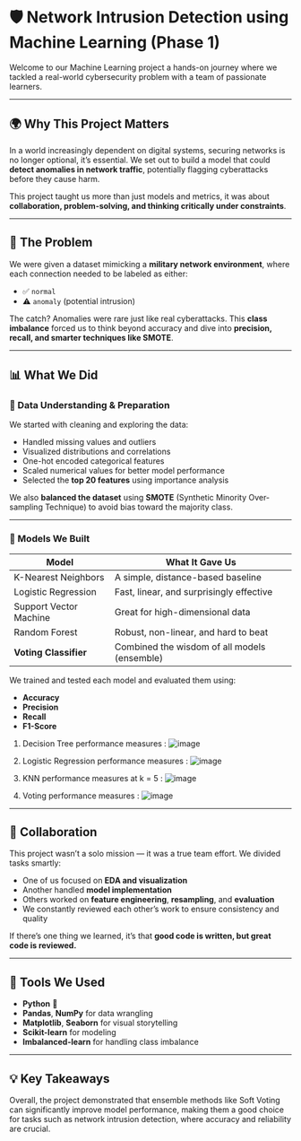 # 🛡️ Network Intrusion Detection using Machine Learning (Phase 1)

Welcome to our Machine Learning project a hands-on journey where we tackled a real-world cybersecurity problem with a team of passionate learners.

---

## 🌍 Why This Project Matters

In a world increasingly dependent on digital systems, securing networks is no longer optional, it’s essential. We set out to build a model that could **detect anomalies in network traffic**, potentially flagging cyberattacks before they cause harm.  

This project taught us more than just models and metrics, it was about **collaboration, problem-solving, and thinking critically under constraints**.

---

## 🧩 The Problem

We were given a dataset mimicking a **military network environment**, where each connection needed to be labeled as either:

- ✅ `normal`
- ⚠️ `anomaly` (potential intrusion)

The catch? Anomalies were rare just like real cyberattacks. This **class imbalance** forced us to think beyond accuracy and dive into **precision, recall, and smarter techniques like SMOTE**.

---

## 📊 What We Did

### 🔎 Data Understanding & Preparation
We started with cleaning and exploring the data:
- Handled missing values and outliers
- Visualized distributions and correlations
- One-hot encoded categorical features
- Scaled numerical values for better model performance
- Selected the **top 20 features** using importance analysis

We also **balanced the dataset** using **SMOTE** (Synthetic Minority Over-sampling Technique) to avoid bias toward the majority class.

---

### 🤖 Models We Built

| Model                | What It Gave Us                                |
|---------------------|-------------------------------------------------|
| K-Nearest Neighbors | A simple, distance-based baseline               |
| Logistic Regression | Fast, linear, and surprisingly effective        |
| Support Vector Machine | Great for high-dimensional data             |
| Random Forest        | Robust, non-linear, and hard to beat            |
| **Voting Classifier**| Combined the wisdom of all models (ensemble)   |

We trained and tested each model and evaluated them using:
- **Accuracy**
- **Precision**
- **Recall**
- **F1-Score**

1. Decision Tree performance measures : 
![image](https://github.com/user-attachments/assets/0eba95d2-3daa-4d61-a954-7b131e705302)

2. Logistic Regression performance measures :
![image](https://github.com/user-attachments/assets/5f0cd2c3-fee3-4fce-be5a-072164e29247)

3. KNN performance measures at k = 5 :
![image](https://github.com/user-attachments/assets/2f057fa5-252e-47a0-9063-73621b28134a)

4. Voting performance measures :
![image](https://github.com/user-attachments/assets/490749de-3667-41bd-9c50-5f6780c3f038)

---

## 🤝 Collaboration

This project wasn’t a solo mission — it was a true team effort. We divided tasks smartly:
- One of us focused on **EDA and visualization**
- Another handled **model implementation**
- Others worked on **feature engineering**, **resampling**, and **evaluation**
- We constantly reviewed each other’s work to ensure consistency and quality

If there’s one thing we learned, it’s that **good code is written, but great code is reviewed.**

---

## 🧰 Tools We Used

- **Python** 🐍
- **Pandas**, **NumPy** for data wrangling
- **Matplotlib**, **Seaborn** for visual storytelling
- **Scikit-learn** for modeling
- **Imbalanced-learn** for handling class imbalance

---

## 💡 Key Takeaways

Overall, the project demonstrated that ensemble methods like Soft Voting can significantly improve model performance, making them a good choice for tasks such as network intrusion detection, where accuracy and reliability are crucial.
